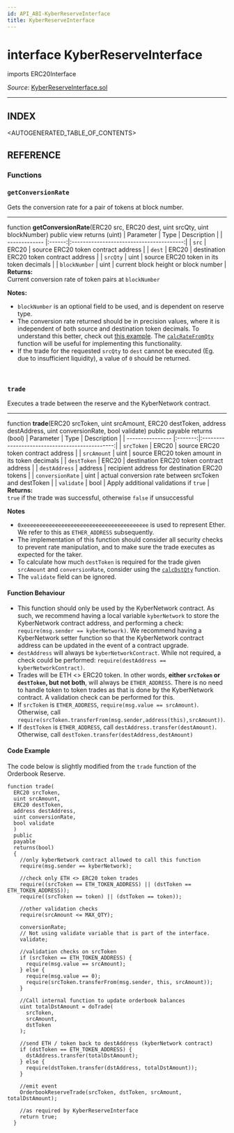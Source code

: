 ```yaml
---
id: API_ABI-KyberReserveInterface
title: KyberReserveInterface
---
```

[//]: # (tagline)
# interface KyberReserveInterface
imports ERC20Interface

*Source*: [KyberReserveInterface.sol](https://github.com/KyberNetwork/smart-contracts/blob/master/contracts/KyberReserveInterface.sol)
___

## INDEX

<AUTOGENERATED_TABLE_OF_CONTENTS>

## REFERENCE

### Functions

### `getConversionRate`
Gets the conversion rate for a pair of tokens at block number.
___
function __getConversionRate__(ERC20 src, ERC20 dest, uint srcQty, uint blockNumber) public view returns (uint)
| Parameter     | Type   | Description                              |
| ------------- |:------:|:----------------------------------------:|
| `src`         | ERC20  | source ERC20 token contract address      |
| `dest`        | ERC20  | destination ERC20 token contract address |
| `srcQty`      | uint   | source ERC20 token in its token decimals        |
| `blockNumber` | uint   | current block height or block number     |
**Returns:**\
Current conversion rate of token pairs at `blockNumber`

**Notes:**
* `blockNumber` is an optional field to be used, and is dependent on reserve type.
* The conversion rate returned should be in precision values, where it is independent of both source and destination token decimals. To understand this better, check out [this example](api_abi-kybernetworkproxy.md#understanding-the-returned-values). The [`calcRateFromQty`](api_abi-tokenquantityconversion.md#calcratefromqty) function will be useful for implementing this functionality.
* If the trade for the requested `srcQty` to `dest` cannot be executed (Eg. due to insufficient liquidity), a value of `0` should be returned.
<br />

### `trade`
Executes a trade between the reserve and the KyberNetwork contract.
___
function __trade__(ERC20 srcToken, uint srcAmount, ERC20 destToken, address destAddress, uint conversionRate, bool validate) public payable returns (bool)
| Parameter        | Type    | Description                                    |
| ---------------- |:-------:|:----------------------------------------------:|
| `srcToken`       | ERC20   | source ERC20 token contract address             |
| `srcAmount`      | uint    | source ERC20 token amount in its token decimals |
| `destToken`      | ERC20   | destination ERC20 token contract address        |
| `destAddress`    | address | recipient address for destination ERC20 tokens  |
| `conversionRate` | uint    | actual conversion rate between srcToken and destToken  |
| `validate`       | bool | Apply additional validations if `true` |
**Returns:**\
`true` if the trade was successful, otherwise `false` if unsuccessful

**Notes**
* `0xeeeeeeeeeeeeeeeeeeeeeeeeeeeeeeeeeeeeeeee` is used to represent Ether. We refer to this as `ETHER_ADDRESS` subsequently.
* The implementation of this function should consider all security checks to prevent rate manipulation, and to make sure the trade executes as expected for the taker.
* To calculate how much `destToken` is required for the trade given `srcAmount` and `conversionRate`, consider using the [`calcDstQty`](api_abi-tokenquantityconversion.md#calcdstqty) function.
* The `validate` field can be ignored.

#### Function Behaviour
* This function should only be used by the KyberNetwork contract. As such, we recommend having a local variable `kyberNetwork` to store the KyberNetwork contract address, and performing a check: `require(msg.sender == kyberNetwork)`. We recommend having a KyberNetwork setter function so that the KyberNetwork contract address can be updated in the event of a contract upgrade.
* `destAddress` will always be `kyberNetworkContract`. While not required, a check could be performed: `require(destAddress == kyberNetworkContract)`.
* Trades will be ETH <> ERC20 token. In other words, **either `srcToken` or `destToken`, but not both**, will always be `ETHER_ADDRESS`. There is no need to handle token to token trades as that is done by the KyberNetwork contract. A validation check can be performed for this.
* If `srcToken` is `ETHER_ADDRESS`, `require(msg.value == srcAmount)`. Otherwise, call `require(srcToken.transferFrom(msg.sender,address(this),srcAmount))`.
* If `destToken` is `ETHER_ADDRESS`, call `destAddress.transfer(destAmount)`. Otherwise, call `destToken.transfer(destAddress,destAmount)`

#### Code Example
The code below is slightly modified from the `trade` function of the Orderbook Reserve.
```
function trade(
  ERC20 srcToken,
  uint srcAmount,
  ERC20 destToken,
  address destAddress,
  uint conversionRate,
  bool validate
  )
  public
  payable
  returns(bool)
  {
    //only kyberNetwork contract allowed to call this function
    require(msg.sender == kyberNetwork);

    //check only ETH <> ERC20 token trades
    require((srcToken == ETH_TOKEN_ADDRESS) || (dstToken == ETH_TOKEN_ADDRESS));
    require((srcToken == token) || (dstToken == token));

    //other validation checks
    require(srcAmount <= MAX_QTY);

    conversionRate;
    // Not using validate variable that is part of the interface.
    validate;

    //validation checks on srcToken
    if (srcToken == ETH_TOKEN_ADDRESS) {
      require(msg.value == srcAmount);
    } else {
      require(msg.value == 0);
      require(srcToken.transferFrom(msg.sender, this, srcAmount));
    }

    //Call internal function to update orderbook balances
    uint totalDstAmount = doTrade(
      srcToken,
      srcAmount,
      dstToken
    );

    //send ETH / token back to destAddress (kyberNetwork contract)
    if (dstToken == ETH_TOKEN_ADDRESS) {
      dstAddress.transfer(totalDstAmount);
    } else {
      require(dstToken.transfer(dstAddress, totalDstAmount));
    }

    //emit event
    OrderbookReserveTrade(srcToken, dstToken, srcAmount, totalDstAmount);

    //as required by KyberReserveInterface
    return true;
  }
```
<br />
